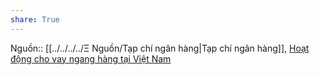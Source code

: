 ```yaml
---
share: True
---
```

Nguồn:: [[../../../../Ξ Nguồn/Tạp chí ngân hàng|Tạp chí ngân hàng]], [Hoạt động cho vay ngang hàng tại Việt Nam](https://tapchinganhang.gov.vn/hoat-dong-cho-vay-ngang-hang-tai-viet-nam.htm)
